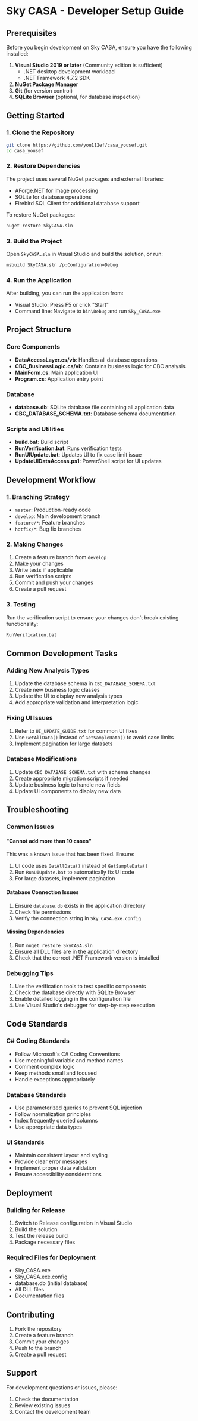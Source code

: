 # Sky CASA - Developer Setup Guide

## Prerequisites
Before you begin development on Sky CASA, ensure you have the following installed:

1. **Visual Studio 2019 or later** (Community edition is sufficient)
   - .NET desktop development workload
   - .NET Framework 4.7.2 SDK
2. **NuGet Package Manager**
3. **Git** (for version control)
4. **SQLite Browser** (optional, for database inspection)

## Getting Started

### 1. Clone the Repository
```bash
git clone https://github.com/you112ef/casa_yousef.git
cd casa_yousef
```

### 2. Restore Dependencies
The project uses several NuGet packages and external libraries:
- AForge.NET for image processing
- SQLite for database operations
- Firebird SQL Client for additional database support

To restore NuGet packages:
```bash
nuget restore SkyCASA.sln
```

### 3. Build the Project
Open `SkyCASA.sln` in Visual Studio and build the solution, or run:
```bash
msbuild SkyCASA.sln /p:Configuration=Debug
```

### 4. Run the Application
After building, you can run the application from:
- Visual Studio: Press F5 or click "Start"
- Command line: Navigate to `bin\Debug` and run `Sky_CASA.exe`

## Project Structure

### Core Components
- **DataAccessLayer.cs/vb**: Handles all database operations
- **CBC_BusinessLogic.cs/vb**: Contains business logic for CBC analysis
- **MainForm.cs**: Main application UI
- **Program.cs**: Application entry point

### Database
- **database.db**: SQLite database file containing all application data
- **CBC_DATABASE_SCHEMA.txt**: Database schema documentation

### Scripts and Utilities
- **build.bat**: Build script
- **RunVerification.bat**: Runs verification tests
- **RunUIUpdate.bat**: Updates UI to fix case limit issue
- **UpdateUIDataAccess.ps1**: PowerShell script for UI updates

## Development Workflow

### 1. Branching Strategy
- `master`: Production-ready code
- `develop`: Main development branch
- `feature/*`: Feature branches
- `hotfix/*`: Bug fix branches

### 2. Making Changes
1. Create a feature branch from `develop`
2. Make your changes
3. Write tests if applicable
4. Run verification scripts
5. Commit and push your changes
6. Create a pull request

### 3. Testing
Run the verification script to ensure your changes don't break existing functionality:
```bash
RunVerification.bat
```

## Common Development Tasks

### Adding New Analysis Types
1. Update the database schema in `CBC_DATABASE_SCHEMA.txt`
2. Create new business logic classes
3. Update the UI to display new analysis types
4. Add appropriate validation and interpretation logic

### Fixing UI Issues
1. Refer to `UI_UPDATE_GUIDE.txt` for common UI fixes
2. Use `GetAllData()` instead of `GetSampleData()` to avoid case limits
3. Implement pagination for large datasets

### Database Modifications
1. Update `CBC_DATABASE_SCHEMA.txt` with schema changes
2. Create appropriate migration scripts if needed
3. Update business logic to handle new fields
4. Update UI components to display new data

## Troubleshooting

### Common Issues

#### "Cannot add more than 10 cases"
This was a known issue that has been fixed. Ensure:
1. UI code uses `GetAllData()` instead of `GetSampleData()`
2. Run `RunUIUpdate.bat` to automatically fix UI code
3. For large datasets, implement pagination

#### Database Connection Issues
1. Ensure `database.db` exists in the application directory
2. Check file permissions
3. Verify the connection string in `Sky_CASA.exe.config`

#### Missing Dependencies
1. Run `nuget restore SkyCASA.sln`
2. Ensure all DLL files are in the application directory
3. Check that the correct .NET Framework version is installed

### Debugging Tips
1. Use the verification tools to test specific components
2. Check the database directly with SQLite Browser
3. Enable detailed logging in the configuration file
4. Use Visual Studio's debugger for step-by-step execution

## Code Standards

### C# Coding Standards
- Follow Microsoft's C# Coding Conventions
- Use meaningful variable and method names
- Comment complex logic
- Keep methods small and focused
- Handle exceptions appropriately

### Database Standards
- Use parameterized queries to prevent SQL injection
- Follow normalization principles
- Index frequently queried columns
- Use appropriate data types

### UI Standards
- Maintain consistent layout and styling
- Provide clear error messages
- Implement proper data validation
- Ensure accessibility considerations

## Deployment

### Building for Release
1. Switch to Release configuration in Visual Studio
2. Build the solution
3. Test the release build
4. Package necessary files

### Required Files for Deployment
- Sky_CASA.exe
- Sky_CASA.exe.config
- database.db (initial database)
- All DLL files
- Documentation files

## Contributing
1. Fork the repository
2. Create a feature branch
3. Commit your changes
4. Push to the branch
5. Create a pull request

## Support
For development questions or issues, please:
1. Check the documentation
2. Review existing issues
3. Contact the development team